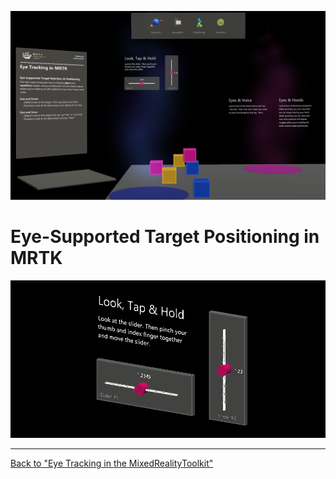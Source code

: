 ![MRTK](/External/ReadMeImages/EyeTracking/mrtk_et_positioning.png )

# Eye-Supported Target Positioning in MRTK

<!-- TODO: Add content -->


![MRTK](/External/ReadMeImages/EyeTracking/mrtk_et_positioning_slider.png)


---
[Back to "Eye Tracking in the MixedRealityToolkit"](/Documentation/EyeTracking/EyeTracking_Main.md)

